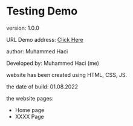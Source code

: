 # Testing Demo

version: 1.0.0

URL Demo address: [Click Here](https://muhammed-haci.github.io/testing)

author: Muhammed Haci

Developed by: Muhammed Haci (me)

website has been created using HTML, CSS, JS.

the date of build: 01.08.2022

the website pages:

- Home page
- XXXX Page
